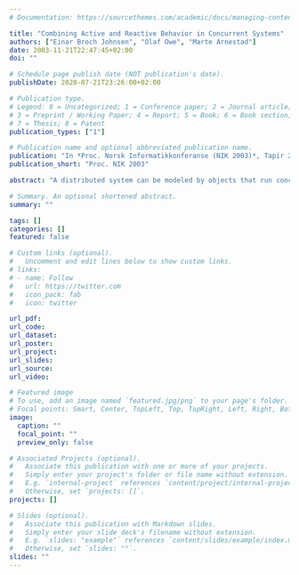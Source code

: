 ```yaml
---
# Documentation: https://sourcethemes.com/academic/docs/managing-content/

title: "Combining Active and Reactive Behavior in Concurrent Systems"
authors: ["Einar Broch Johnsen", "Olaf Owe", "Marte Arnestad"]
date: 2003-11-21T22:47:45+02:00
doi: ""

# Schedule page publish date (NOT publication's date).
publishDate: 2020-07-21T23:26:00+02:00

# Publication type.
# Legend: 0 = Uncategorized; 1 = Conference paper; 2 = Journal article;
# 3 = Preprint / Working Paper; 4 = Report; 5 = Book; 6 = Book section;
# 7 = Thesis; 8 = Patent
publication_types: ["1"]

# Publication name and optional abbreviated publication name.
publication: "In *Proc. Norsk Informatikkonferanse (NIK 2003)*, Tapir 2003. "
publication_short: "Proc. NIK 2003"

abstract: "A distributed system can be modeled by objects that run concurrently, each with its own processor, and communicate by remote method calls. However objects may have to wait for response to external calls; at best resulting in inefficient use of processor capacity, at worst resulting in deadlock. Furthermore, it is difficult to combine active and passive object behavior without defining explicit control loops. This paper proposes a solution to these problems by means of asynchronous method calls and conditional processor release points in program code. Although at the cost of additional internal non-determinism in the objects, this approach seems attractive in asynchronous or unreliable distributed environments. The concepts are illustrated by the small object-oriented language Creol and its operational semantics."

# Summary. An optional shortened abstract.
summary: ""

tags: []
categories: []
featured: false

# Custom links (optional).
#   Uncomment and edit lines below to show custom links.
# links:
# - name: Follow
#   url: https://twitter.com
#   icon_pack: fab
#   icon: twitter

url_pdf:
url_code:
url_dataset:
url_poster:
url_project:
url_slides:
url_source:
url_video:

# Featured image
# To use, add an image named `featured.jpg/png` to your page's folder. 
# Focal points: Smart, Center, TopLeft, Top, TopRight, Left, Right, BottomLeft, Bottom, BottomRight.
image:
  caption: ""
  focal_point: ""
  preview_only: false

# Associated Projects (optional).
#   Associate this publication with one or more of your projects.
#   Simply enter your project's folder or file name without extension.
#   E.g. `internal-project` references `content/project/internal-project/index.md`.
#   Otherwise, set `projects: []`.
projects: []

# Slides (optional).
#   Associate this publication with Markdown slides.
#   Simply enter your slide deck's filename without extension.
#   E.g. `slides: "example"` references `content/slides/example/index.md`.
#   Otherwise, set `slides: ""`.
slides: ""
---
```

